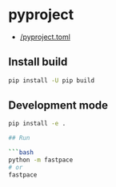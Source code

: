 # pyproject

- [/pyproject.toml](/pyproject.toml)

## Install build

```bash
pip install -U pip build
```

## Development mode

```bash
pip install -e .

## Run

```bash
python -m fastpace
# or
fastpace
```
